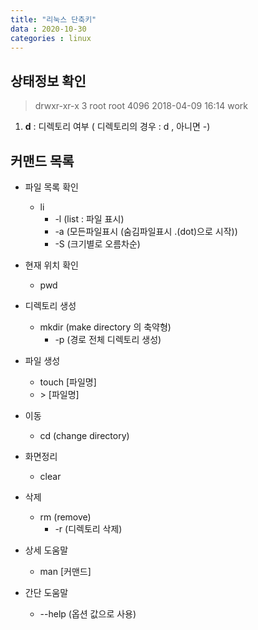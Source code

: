 ```yaml
---
title: "리눅스 단축키"
data : 2020-10-30
categories : linux
---
```

## 상태정보 확인
> drwxr-xr-x 3 root root   4096 2018-04-09 16:14 work 
1. **d** : 디렉토리 여부 ( 디렉토리의 경우 : d , 아니면  -)  

## 커맨드 목록

+ 파일 목록 확인
  + li  
    + \-l (list : 파일 표시)
    + \-a (모든파일표시 (숨김파일표시 .(dot)으로 시작))
    + \-S (크기별로 오름차순)
    
+ 현재 위치 확인
  + pwd
 
+ 디렉토리 생성
  + mkdir (make directory 의 축약형)
    + \-p (경로 전체 디렉토리 생성)
  
+ 파일 생성
  + touch [파일명] 
  + \> [파일명]
 
+ 이동
  + cd (change directory)
  
+ 화면정리
  + clear
 
+ 삭제
  + rm (remove)
    + \-r (디렉토리 삭제)
  
+ 상세 도움말
  + man [커맨드]  
+ 간단 도움말
  + --help (옵션 값으로 사용)

  
  
